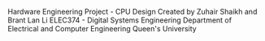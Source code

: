 Hardware Engineering Project - CPU Design
Created by Zuhair Shaikh and Brant Lan Li 
ELEC374 - Digital Systems Engineering
Department of Electrical and Computer Engineering
Queen's University
